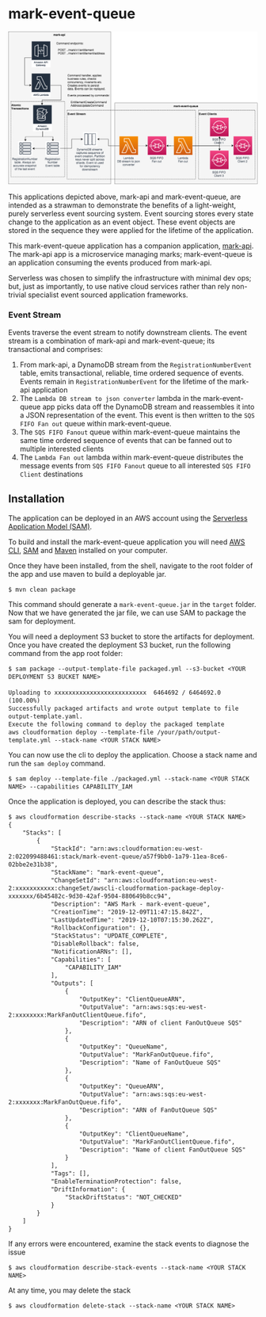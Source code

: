 # mark-event-queue

![mark](mark-event-queue.png)

This applications depicted above, mark-api and mark-event-queue, are intended as a strawman to demonstrate the benefits of a light-weight, purely serverless event sourcing system. Event sourcing stores every state change to the application as an event object. These event objects are stored in the sequence they were applied for the lifetime of the application.

This mark-event-queue application has a companion application, [mark-api](https://github.com/simon-cutts/mark-api). The mark-api app is a microservice managing marks; mark-event-queue is an application consuming the events produced from mark-api.

Serverless was chosen to simplify the infrastructure with minimal dev ops; but, just as importantly, to use native cloud services rather than rely non-trivial specialist event sourced application frameworks. 

### Event Stream

Events traverse the event stream to notify downstream clients. The event stream is a combination of mark-api and mark-event-queue; its transactional and comprises:

1. From mark-api, a DynamoDB stream from the `RegistrationNumberEvent` table, emits transactional, reliable, time ordered sequence of events. Events remain in `RegistrationNumberEvent` for the lifetime of the mark-api application 
2. The ``Lambda DB stream to json converter`` lambda in the mark-event-queue app picks data off the DynamoDB stream and reassembles it into a JSON representation of the event. This event is then written to the  `SQS FIFO Fan out` queue within mark-event-queue.
3. The `SQS FIFO Fanout` queue within mark-event-queue maintains the same time ordered sequence of events that can be fanned out to multiple interested clients
4. The `Lambda Fan out` lambda within mark-event-queue distributes the message events from `SQS FIFO Fanout` queue to all interested `SQS FIFO Client` destinations

## Installation
The application can be deployed in an AWS account using the [Serverless Application Model (SAM)](https://github.com/awslabs/serverless-application-model). 

To build and install the mark-event-queue application you will need [AWS CLI](https://aws.amazon.com/cli/), [SAM](https://github.com/awslabs/serverless-application-model) and [Maven](https://maven.apache.org/) installed on your computer.

Once they have been installed, from the shell, navigate to the root folder of the app and use maven to build a deployable jar. 
```
$ mvn clean package
```

This command should generate a `mark-event-queue.jar` in the `target` folder. Now that we have generated the jar file, we can use SAM to package the sam for deployment. 

You will need a deployment S3 bucket to store the artifacts for deployment. Once you have created the deployment S3 bucket, run the following command from the app root folder:

```
$ sam package --output-template-file packaged.yml --s3-bucket <YOUR DEPLOYMENT S3 BUCKET NAME>

Uploading to xxxxxxxxxxxxxxxxxxxxxxxxxx  6464692 / 6464692.0  (100.00%)
Successfully packaged artifacts and wrote output template to file output-template.yaml.
Execute the following command to deploy the packaged template
aws cloudformation deploy --template-file /your/path/output-template.yml --stack-name <YOUR STACK NAME>
```

You can now use the cli to deploy the application. Choose a stack name and run the `sam deploy` command.
 
```
$ sam deploy --template-file ./packaged.yml --stack-name <YOUR STACK NAME> --capabilities CAPABILITY_IAM
```

Once the application is deployed, you can describe the stack thus:

```
$ aws cloudformation describe-stacks --stack-name <YOUR STACK NAME>
{
    "Stacks": [
        {
            "StackId": "arn:aws:cloudformation:eu-west-2:022099488461:stack/mark-event-queue/a57f9bb0-1a79-11ea-8ce6-02bbe2e31b38",
            "StackName": "mark-event-queue",
            "ChangeSetId": "arn:aws:cloudformation:eu-west-2:xxxxxxxxxxx:changeSet/awscli-cloudformation-package-deploy-xxxxxxx/6b45482c-9d30-42af-9504-880649b8cc94",
            "Description": "AWS Mark - mark-event-queue",
            "CreationTime": "2019-12-09T11:47:15.842Z",
            "LastUpdatedTime": "2019-12-10T07:15:30.262Z",
            "RollbackConfiguration": {},
            "StackStatus": "UPDATE_COMPLETE",
            "DisableRollback": false,
            "NotificationARNs": [],
            "Capabilities": [
                "CAPABILITY_IAM"
            ],
            "Outputs": [
                {
                    "OutputKey": "ClientQueueARN",
                    "OutputValue": "arn:aws:sqs:eu-west-2:xxxxxxxx:MarkFanOutClientQueue.fifo",
                    "Description": "ARN of client FanOutQueue SQS"
                },
                {
                    "OutputKey": "QueueName",
                    "OutputValue": "MarkFanOutQueue.fifo",
                    "Description": "Name of FanOutQueue SQS"
                },
                {
                    "OutputKey": "QueueARN",
                    "OutputValue": "arn:aws:sqs:eu-west-2:xxxxxxx:MarkFanOutQueue.fifo",
                    "Description": "ARN of FanOutQueue SQS"
                },
                {
                    "OutputKey": "ClientQueueName",
                    "OutputValue": "MarkFanOutClientQueue.fifo",
                    "Description": "Name of client FanOutQueue SQS"
                }
            ],
            "Tags": [],
            "EnableTerminationProtection": false,
            "DriftInformation": {
                "StackDriftStatus": "NOT_CHECKED"
            }
        }
    ]
}
```

If any errors were encountered, examine the stack events to diagnose the issue

```
$ aws cloudformation describe-stack-events --stack-name <YOUR STACK NAME>
```

At any time, you may delete the stack

```
$ aws cloudformation delete-stack --stack-name <YOUR STACK NAME>
```

